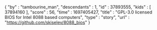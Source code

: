 {
  "by" : "tambourine_man",
  "descendants" : 1,
  "id" : 37893555,
  "kids" : [ 37894160 ],
  "score" : 56,
  "time" : 1697405427,
  "title" : "GPL-3.0 licensed BIOS for Intel 8088 based computers",
  "type" : "story",
  "url" : "https://github.com/skiselev/8088_bios"
}
